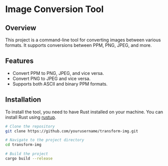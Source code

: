 # Image Conversion Tool

## Overview

This project is a command-line tool for converting images between various formats. It supports conversions between PPM, PNG, JPEG, and more.

## Features

- Convert PPM to PNG, JPEG, and vice versa.
- Convert PNG to JPEG and vice versa.
- Supports both ASCII and binary PPM formats.

## Installation

To install the tool, you need to have Rust installed on your machine. You can install Rust using [rustup](https://rustup.rs/).

```sh
# Clone the repository
git clone https://github.com/yourusername/transform-img.git

# Navigate to the project directory
cd transform-img

# Build the project
cargo build --release
```
